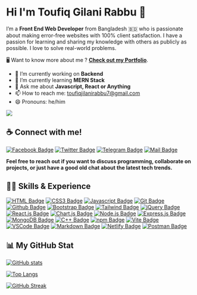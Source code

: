 # Hi I'm Toufiq Gilani Rabbu 👋

I’m a **Front End Web Developer** from Bangladesh 🇧🇩 who is passionate about making error-free websites with 100% client satisfaction. I have a passion for learning and sharing my knowledge with others as publicly as possible. I love to solve real-world problems.

🖥️ Want to know more about me ? [**Check out my Portfolio**](https://github.com/GilaniRabbu).

- 🔭 I’m currently working on **Backend**
- 🌱 I’m currently learning **MERN Stack**
- 💬 Ask me about **Javascript, React or Anything**
- 📫 How to reach me: [toufiqjilanirabbu7@gmail.com](mailto:toufiqjilanirabbu7@gmail.com)
- 😄 Pronouns: he/him

[![](https://visitcount.itsvg.in/api?id=GilaniRabbu&label=Profile%20Views&color=0&icon=1&pretty=true)](https://github.com/GilaniRabbu)

##

## ☕ Connect with me!

[![Facebook Badge](https://img.shields.io/badge/Facebook-1877F2?style=for-the-badge&logo=facebook&logoColor=white)](https://www.facebook.com/GilaniRabbu)
[![Twitter Badge](https://img.shields.io/badge/Twitter-1A8CD8?style=for-the-badge&logo=twitter&logoColor=white)](https://twitter.com/GilaniRabbu)
[![Telegram Badge](https://img.shields.io/badge/Telegram-25A2E0?style=for-the-badge&logo=telegram&logoColor=white)](https://t.me/GilaniRabbu)
[![Mail Badge](https://img.shields.io/badge/Gmail-D23F34?style=for-the-badge&logo=gmail&logoColor=white)](mailto:toufiqjilanirabbu7@gmail.com)

**Feel free to reach out if you want to discuss programming, collaborate on projects, or just have a good old chat about the latest tech trends.**

##

## 👨‍💻 Skills & Experience

[![HTML Badge](https://img.shields.io/badge/HTML5-D94423?style=for-the-badge&labelColor=202020&logo=html5&logoColor=D94423)](#)
[![CSS3 Badge](https://img.shields.io/badge/CSS3-2465F1?style=for-the-badge&labelColor=202020&logo=css3&logoColor=2465F1)](#)
[![Javascript Badge](https://img.shields.io/badge/Javascript-FCDC00?style=for-the-badge&labelColor=202020&logo=javascript&logoColor=FCDC00)](#)
[![Git Badge](https://img.shields.io/badge/Git-F75029?style=for-the-badge&labelColor=202020&logo=git&logoColor=F75029)](#)
[![Github Badge](https://img.shields.io/badge/Github-1F2328?style=for-the-badge&logo=github&logoColor=white)](#)
[![Bootstrap Badge](https://img.shields.io/badge/Bootstrap-7532F9?style=for-the-badge&labelColor=202020&logo=bootstrap&logoColor=7532F9)](#)
[![Tailwind Badge](https://img.shields.io/badge/Tailwind_CSS-38BDF8?style=for-the-badge&labelColor=202020&logo=tailwindcss&logoColor=38BDF8)](#)
[![jQuery Badge](https://img.shields.io/badge/jQuery-0769AD?style=for-the-badge&labelColor=202020&logo=jquery&logoColor=0769AD)](#)
[![React.js Badge](https://img.shields.io/badge/React.js-61DBFB?style=for-the-badge&labelColor=202020&logo=react&logoColor=61DBFB)](#)
[![Chart.js Badge](https://img.shields.io/badge/Chart.js-FF6384?style=for-the-badge&labelColor=202020&logo=chart.js&logoColor=FF6384)](#)
[![Node.js Badge](https://img.shields.io/badge/Node.js-3C873A?style=for-the-badge&logo=node.js&logoColor=white)](#)
[![Express.js Badge](https://img.shields.io/badge/Express.js-000000?style=for-the-badge&logo=express&logoColor=white)](#)
[![MongoDB Badge](https://img.shields.io/badge/MongoDB-00A35C?style=for-the-badge&labelColor=202020&logo=mongodb&logoColor=00A35C)](#)
[![C++ Badge](https://img.shields.io/badge/C%2B%2B-659BD3?style=for-the-badge&labelColor=202020&logo=c%2B%2B&logoColor=659BD3)](#)
[![npm Badge](https://img.shields.io/badge/npm-CB3837?style=for-the-badge&labelColor=202020&logo=npm&logoColor=CB3837)](#)
[![Vite Badge](https://img.shields.io/badge/Vite-A735F2?style=for-the-badge&labelColor=202020&logo=vite&logoColor=F2BE22)](#)
[![VSCode Badge](https://img.shields.io/badge/Visual_Studio-22A6F1?style=for-the-badge&labelColor=202020&logo=visualstudio&logoColor=22A6F1)](#)
[![Markdown Badge](https://img.shields.io/badge/Markdown-61DAFB?style=for-the-badge&labelColor=202020&logo=markdown&logoColor=61DAFB)](#)
[![Netlify Badge](https://img.shields.io/badge/Netlify-06BFAD?style=for-the-badge&labelColor=202020&logo=netlify&logoColor=06BFAD)](#)
[![Postman Badge](https://img.shields.io/badge/Postman-FF6C37?style=for-the-badge&labelColor=202020&logo=postman&logoColor=FF6C37)](#)

##

## 📊 My GitHub Stat

[![GitHub stats](https://github-readme-stats.vercel.app/api?username=GilaniRabbu&show_icons=true&theme=react&card_width=450)](https://github.com/GilaniRabbu)

[![Top Langs](https://github-readme-stats.vercel.app/api/top-langs/?username=GilaniRabbu&langs_count=10&theme=react&card_width=450)](https://github.com/GilaniRabbu)

[![GitHub Streak](https://github-readme-streak-stats.herokuapp.com?user=GilaniRabbu&theme=react&card_width=450&show_icons=true)](https://github.com/GilaniRabbu)
